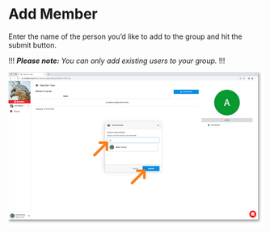 # Add Member

Enter the name of the person you’d like to add to the group and hit the submit button. 

!!!
***Please note:** You can only add existing users to your group.*
!!!

<a href="../../../images/groups-add-member-lg.jpg" target="_blank"><img src="../../../images/groups-add-member.jpg" style="margin: auto; display: block"></a>
